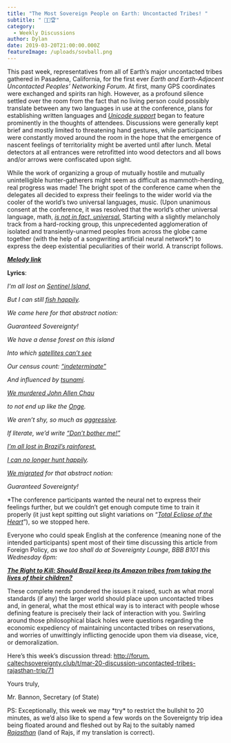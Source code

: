 ```yaml
---
title: "The Most Sovereign People on Earth: Uncontacted Tribes! "
subtitle: " 🏹🎣🏆"
category:
  - Weekly Discussions
author: Dylan
date: 2019-03-20T21:00:00.000Z
featureImage: /uploads/sovball.png
---
```

This past week, representatives from all of Earth’s major uncontacted tribes gathered in Pasadena, California, for the first ever *Earth and Earth-Adjacent Uncontacted Peoples’ Networking Forum*. At first, many GPS coordinates were exchanged and spirits ran high. However, as a profound silence settled over the room from the fact that no living person could possibly translate between any two languages in use at the conference, plans for establishing written languages and *[Unicode support](https://xkcd.com/1726/)* began to feature prominently in the thoughts of attendees. Discussions were generally kept brief and mostly limited to threatening hand gestures, while participants were constantly moved around the room in the hope that the emergence of nascent feelings of territoriality might be averted until after lunch. Metal detectors at all entrances were retrofitted into wood detectors and all bows and/or arrows were confiscated upon sight.

While the work of organizing a group of mutually hostile and mutually unintelligible hunter-gatherers might seem as difficult as mammoth-herding, real progress was made! The bright spot of the conference came when the delegates all decided to express their feelings to the wider world via the cooler of the world’s two universal languages, music. (Upon unanimous consent at the conference, it was resolved that the world’s other universal language, math, *[is not in fact, universal.](https://slate.com/human-interest/2013/10/piraha-cognitive-anumeracy-in-a-language-without-numbers.html)* Starting with a slightly melancholy track from a hard-rocking group, this unprecedented agglomeration of isolated and transiently-unarmed peoples from across the globe came together (with the help of a songwriting artificial neural network*) to express the deep existential peculiarities of their world. A transcript follows.



***[Melody link](https://www.youtube.com/watch?v=IgdaBdgoqv0)***

**Lyrics**:

*I'm all lost on [Sentinel Island,](https://en.wikipedia.org/wiki/North_Sentinel_Island)*

*But I can still [fish happily](https://en.wikipedia.org/wiki/Sentinelese#/media/File:Andaman_tribals_fishing_(c._1870).jpg).*

*We came here for that abstract notion:*

*Guaranteed Sovereignty!*



*We have a dense forest on this island*

*Into which [satellites can’t see](https://www.google.com/maps/@11.5593436,92.2290851,8350m/data=!3m1!1e3)*

*Our census count: [“indeterminate”](https://en.wikipedia.org/wiki/Sentinelese#Population)*

*And influenced by [tsunami](https://www.survivalinternational.org/campaigns/mostisolated).*

*[We murdered John Allen Chau](https://www.washingtonpost.com/national/he-lost-his-mind-slain-missionary-john-allen-chau-planned-for-years-to-convert-remote-tribe/2018/11/27/eb13d7ad-4685-4748-951b-790d671f655d_story.html?utm_term=.94423096b90a)*

*to not end up like the [Onge](https://en.wikipedia.org/wiki/Onge#Population).*

*We aren’t shy, so much as [aggressive](http://www.lmgtfy.com/?t=i&q=sentinelese+people+not+weilding+bows).*

*If literate, we’d write [“Don’t bother me!”](https://en.wikipedia.org/wiki/Uncontacted_peoples#South_America)*



*[I’m all lost in Brazil’s rainforest.](https://en.wikipedia.org/wiki/Uncontacted_peoples#/media/File:%C3%8Dndios_isolados_no_Acre_3.jpg)*

*[I can no longer hunt happily](https://en.wikipedia.org/wiki/Uncontacted_peoples#/media/File:%C3%8Dndios_isolados_no_Acre_3.jpg).*

*[We migrated](https://en.wikipedia.org/wiki/Settlement_of_the_Americas)* *for that abstract notion:*

*Guaranteed Sovereignty!*



\*The conference participants wanted the neural net to express their feelings further, but we couldn’t get enough compute time to train it properly (it just kept spitting out slight variations on “*[Total Eclipse of the Heart](https://www.youtube.com/watch?v=lcOxhH8N3Bo)*”), so we stopped here.







Everyone who could speak English at the conference (meaning none of the intended participants) spent most of their time discussing this article from Foreign Policy, *as we too shall do at Sovereignty Lounge, BBB B101 this Wednesday 6pm:*

***[The Right to Kill: Should Brazil keep its Amazon tribes from taking the lives of their children?](https://foreignpolicy.com/2018/04/09/the-right-to-kill-brazil-infanticide/)***

These complete nerds pondered the issues it raised, such as what moral standards (if any) the larger world should place upon uncontacted tribes and, in general, what the most ethical way is to interact with people whose defining feature is precisely their lack of interaction with you. Swirling around those philosophical black holes were questions regarding the economic expediency of maintaining uncontacted tribes on reservations, and worries of unwittingly inflicting genocide upon them via disease, vice, or demoralization.



Here’s this week’s discussion thread: [http://forum.​caltechsovereignty.club/t/mar-​20-discussion-uncontacted-​tribes-rajasthan-trip/71](http://forum.caltechsovereignty.club/t/mar-20-discussion-uncontacted-tribes-rajasthan-trip/71)



Yours truly,

Mr. Bannon, Secretary (of State)



PS: Exceptionally, this week we may \*try\* to restrict the bullshit to 20 minutes, as we’d also like to spend a few words on the Sovereignty trip idea being floated around and fleshed out by Raj to the suitably named *[Rajasthan](https://en.wikipedia.org/wiki/Rajasthan)* (land of Rajs, if my translation is correct).